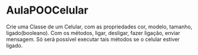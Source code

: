 # AulaPOOCelular
Crie uma Classe de um Celular, com as propriedades cor, modelo, tamanho, ligado(booleano). Com os métodos, ligar, desligar, fazer ligação, enviar mensagem. Só será possível executar tais métodos se o celular estiver ligado.
